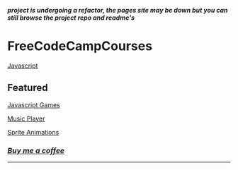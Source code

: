 ***project is undergoing a refactor, the pages site may be down but you can still browse the project repo and readme's***

# FreeCodeCampCourses

[Javascript](/FreeCodeCampCourses/JS)

## Featured

[Javascript Games](https://artechfuz3d-studio.github.io/FreeCodeCampCourses/JS/YTCourses/FrankLabsCourse/)

[Music Player](https://artechfuz3d-studio.github.io/FreeCodeCampCourses/JS/Alg&DataStruct/MusicPlayer/index.html)

[Sprite Animations](https://artechfuz3d-studio.github.io/FreeCodeCampCourses/JS/YTCourses/FrankLabsCourse/Part01/index.html)

### [*Buy me a coffee*](https://beacons.ai/artechfuz3d)

-----
